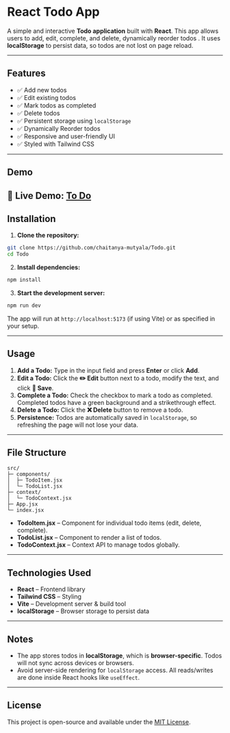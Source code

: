 # React Todo App

A simple and interactive **Todo application** built with **React**. This app allows users to add, edit, complete, and delete, dynamically reorder todos . It uses **localStorage** to persist data, so todos are not lost on page reload.

---

## Features

- ✅ Add new todos  
- ✅ Edit existing todos  
- ✅ Mark todos as completed  
- ✅ Delete todos  
- ✅ Persistent storage using `localStorage`  
- ✅ Dynamically Reorder todos
- ✅ Responsive and user-friendly UI  
- ✅ Styled with Tailwind CSS  

---

## Demo

🔗 **Live Demo:** [To Do](https://todo-liart-seven-15.vercel.app/)
---

## Installation

1. **Clone the repository:**

```bash
git clone https://github.com/chaitanya-mutyala/Todo.git
cd Todo
```

2. **Install dependencies:**

```bash
npm install
```

3. **Start the development server:**

```bash
npm run dev
```

The app will run at `http://localhost:5173` (if using Vite) or as specified in your setup.

---

## Usage

1. **Add a Todo:** Type in the input field and press **Enter** or click **Add**.  
2. **Edit a Todo:** Click the **✏️ Edit** button next to a todo, modify the text, and click **📁 Save**.  
3. **Complete a Todo:** Check the checkbox to mark a todo as completed. Completed todos have a green background and a strikethrough effect.  
4. **Delete a Todo:** Click the **❌ Delete** button to remove a todo.  
5. **Persistence:** Todos are automatically saved in `localStorage`, so refreshing the page will not lose your data.

---

## File Structure

```
src/
├─ components/
│  ├─ TodoItem.jsx
│  └─ TodoList.jsx
├─ context/
│  └─ TodoContext.jsx
├─ App.jsx
└─ index.jsx
```

- **TodoItem.jsx** – Component for individual todo items (edit, delete, complete).  
- **TodoList.jsx** – Component to render a list of todos.  
- **TodoContext.jsx** – Context API to manage todos globally.  

---

## Technologies Used

- **React** – Frontend library  
- **Tailwind CSS** – Styling  
- **Vite** – Development server & build tool  
- **localStorage** – Browser storage to persist data  

---

## Notes

- The app stores todos in **localStorage**, which is **browser-specific**. Todos will not sync across devices or browsers.  
- Avoid server-side rendering for `localStorage` access. All reads/writes are done inside React hooks like `useEffect`.  

---

## License

This project is open-source and available under the [MIT License](LICENSE).

